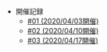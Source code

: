 - 開催記録
  - [#01 (2020/04/03開催)](/minutes/2020-04-03.md "#01 - Weekly Crystal-JP")
  - [#02 (2020/04/10開催)](/minutes/2020-04-10.md "#02 - Weekly Crystal-JP")
  - [#03 (2020/04/17開催)](/minutes/2020-04-17.md "#03 - Weekly Crystal-JP")
